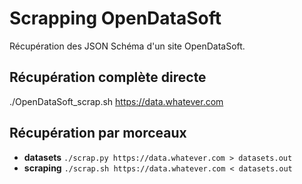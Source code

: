 # Scrapping OpenDataSoft

Récupération des JSON Schéma d'un site OpenDataSoft.

## Récupération complète directe

./OpenDataSoft_scrap.sh https://data.whatever.com

## Récupération par morceaux

- **datasets** `./scrap.py https://data.whatever.com > datasets.out`
- **scraping** `./scrap.sh https://data.whatever.com < datasets.out`
